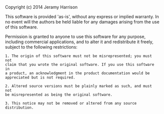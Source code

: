 Copyright (c) 2014 Jeramy Harrison

This software is provided 'as-is', without any express or implied warranty. 
In no event will the authors be held liable for any damages arising from the 
use of this software.

Permission is granted to anyone to use this software for any purpose, 
including commercial applications, and to alter it and redistribute it 
freely, subject to the following restrictions:

    1. The origin of this software must not be misrepresented; you must not 
    claim that you wrote the original software. If you use this software in 
    a product, an acknowledgment in the product documentation would be 
    appreciated but is not required.

    2. Altered source versions must be plainly marked as such, and must not 
    be misrepresented as being the original software.

    3. This notice may not be removed or altered from any source distribution.
